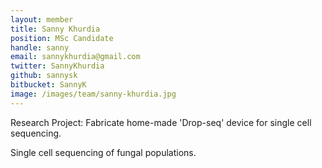 ```yaml
---
layout: member
title: Sanny Khurdia
position: MSc Candidate
handle: sanny
email: sannykhurdia@gmail.com
twitter: SannyKhurdia
github: sannysk
bitbucket: SannyK
image: /images/team/sanny-khurdia.jpg
---
```


Research Project: Fabricate home-made 'Drop-seq' device for single cell sequencing. 

Single cell sequencing of fungal populations.

